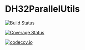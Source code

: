 # DH32ParallelUtils

[![Build Status](https://travis-ci.org/DanielHoffmann32/DH32ParallelUtils.jl.svg?branch=master)](https://travis-ci.org/DanielHoffmann32/DH32ParallelUtils.jl)

[![Coverage Status](https://coveralls.io/repos/DanielHoffmann32/DH32ParallelUtils.jl/badge.svg?branch=master&service=github)](https://coveralls.io/github/DanielHoffmann32/DH32ParallelUtils.jl?branch=master)

[![codecov.io](http://codecov.io/github/DanielHoffmann32/DH32ParallelUtils.jl/coverage.svg?branch=master)](http://codecov.io/github/DanielHoffmann32/DH32ParallelUtils.jl?branch=master)
